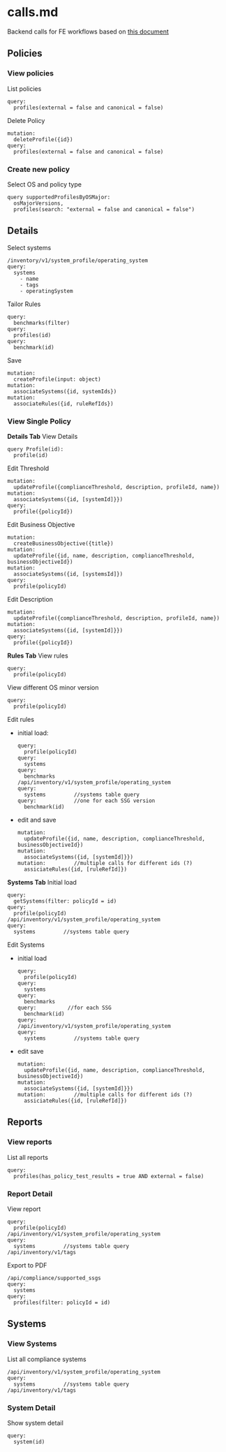 # calls.md

Backend calls for FE workflows based on [this document](https://docs.google.com/document/d/1KEhXZ5g9QiadDvw1aWZzz-Og5ASQNjHqcJNTPWydhPQ/edit?usp=sharing)

## Policies

### View policies
List policies
```
query:
  profiles(external = false and canonical = false)
```
Delete Policy
```
mutation:
  deleteProfile({id})
query:
  profiles(external = false and canonical = false)
```
### Create new policy
Select OS and policy type
```
query supportedProfilesByOSMajor:
  osMajorVersions,
  profiles(search: "external = false and canonical = false")
```
Details
--
Select systems
```
/inventory/v1/system_profile/operating_system
query:
  systems
    - name
    - tags
    - operatingSystem
```
Tailor Rules
```
query:
  benchmarks(filter)
query:
  profiles(id)
query:
  benchmark(id)
```
Save
```
mutation:
  createProfile(input: object)
mutation:
  associateSystems({id, systemIds})
mutation:
  associateRules({id, ruleRefIds})
```
### View Single Policy
**Details Tab**
View Details
```
query Profile(id):
  profile(id)
```
Edit Threshold
```
mutation:
  updateProfile({complianceThreshold, description, profileId, name})
mutation:
  associateSystems({id, [systemId]}})
query:
  profile({policyId})
```
Edit Business Objective
```
mutation:
  createBusinessObjective({title})
mutation:
  updateProfile({id, name, description, complianceThreshold, businessObjectiveId})
mutation:
  associateSystems({id, [systemsId]})
query:
  profile(policyId)
```
Edit Description
```
mutation:
  updateProfile({complianceThreshold, description, profileId, name})
mutation:
  associateSystems({id, [systemId]}})
query:
  profile({policyId})
```
**Rules Tab**
View rules
```
query:
  profile(policyId)
```
View different OS minor version
```
query:
  profile(policyId)
```
Edit rules
- initial load:
  ```
  query:
    profile(policyId)
  query:
    systems
  query:
    benchmarks
  /api/inventory/v1/system_profile/operating_system
  query:
    systems         //systems table query
  query:            //one for each SSG version
    benchmark(id)
  ```
- edit and save
  ```
  mutation:
    updateProfile({id, name, description, complianceThreshold, businessObjectiveId})
  mutation:
    associateSystems({id, [systemId]}})
  mutation:         //multiple calls for different ids (?)
    assiciateRules({id, [ruleRefId]})
  ```
**Systems Tab**
Initial load
```
query:
  getSystems(filter: policyId = id)
query:
  profile(policyId)
/api/inventory/v1/system_profile/operating_system
query:
  systems         //systems table query
```
Edit Systems
- initial load
  ```
  query:
    profile(policyId)
  query:
    systems
  query:
    benchmarks
  query:          //for each SSG
    benchmark(id)
  query:
  /api/inventory/v1/system_profile/operating_system
  query:
    systems         //systems table query
  ```
- edit save
  ```
  mutation:
    updateProfile({id, name, description, complianceThreshold, businessObjectiveId})
  mutation:
    associateSystems({id, [systemId]}})
  mutation:         //multiple calls for different ids (?)
    assiciateRules({id, [ruleRefId]})
  ```

## Reports
### View reports
List all reports
```
query:
  profiles(has_policy_test_results = true AND external = false)
```
### Report Detail
View report
```
query:
  profile(policyId)
/api/inventory/v1/system_profile/operating_system
query:
  systems         //systems table query
/api/inventory/v1/tags
```
Export to PDF
```
/api/compliance/supported_ssgs
query:
  systems
query:
  profiles(filter: policyId = id)
```

## Systems
### View Systems
List all compliance systems
```
/api/inventory/v1/system_profile/operating_system
query:
  systems         //systems table query
/api/inventory/v1/tags
```
### System Detail
Show system detail
```
query:
  system(id)
```


